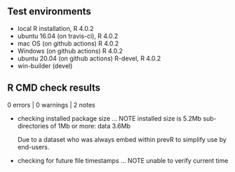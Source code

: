 ## Test environments
* local R installation, R 4.0.2
* ubuntu 16.04 (on travis-ci), R 4.0.2
* mac OS (on github actions) R 4.0.2
* Windows (on github actions) R 4.0.2
* ubuntu 20.04 (on github actions) R-devel, R 4.0.2
* win-builder (devel)

## R CMD check results

0 errors | 0 warnings | 2 notes

* checking installed package size ... NOTE
  installed size is  5.2Mb
  sub-directories of 1Mb or more:
    data   3.6Mb
    
  Due to a dataset who was always embed within prevR
  to simplify use by end-users.

* checking for future file timestamps ... NOTE
  unable to verify current time
